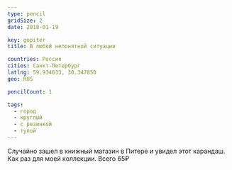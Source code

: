 ```yaml
---
type: pencil
gridSize: 2
date: 2018-01-19

key: gopiter
title: В любой непонятной ситуации

countries: Россия
cities: Санкт-Петербург
latlng: 59.934633, 30.347850
geo: RUS

pencilCount: 1

tags:
  - город
  - круглый
  - с резинкой
  - тупой
---
```


Случайно зашел в книжный магазин в Питере и увидел этот карандаш. Как раз для моей коллекции. Всего 65₽
